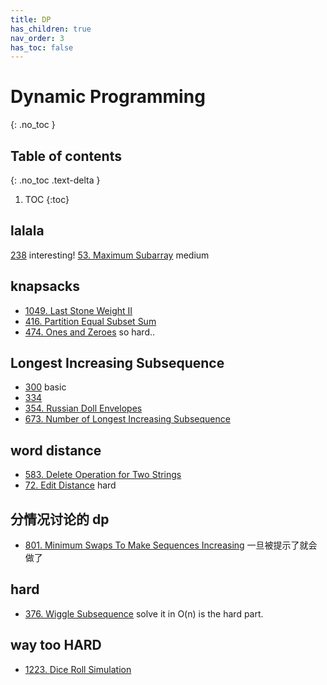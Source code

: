 ```yaml
---
title: DP
has_children: true
nav_order: 3
has_toc: false
---
```

# Dynamic Programming
{: .no_toc }

## Table of contents
{: .no_toc .text-delta }

1. TOC
{:toc}

## lalala
[238](/docs/238) interesting!
[53. Maximum Subarray](/docs/53) medium


## knapsacks
- [1049. Last Stone Weight II](/docs/1049)
- [416. Partition Equal Subset Sum](/docs/416)
- [474. Ones and Zeroes](/docs/474) so hard..


## Longest Increasing Subsequence
- [300](/docs/300) basic
- [334](/docs/334)
- [354. Russian Doll Envelopes](/docs/354)
- [673. Number of Longest Increasing Subsequence](/docs/673)


## word distance
- [583. Delete Operation for Two Strings](/docs/583)
- [72. Edit Distance](/docs/72) hard

## 分情况讨论的 dp
- [801. Minimum Swaps To Make Sequences Increasing](/docs/801) 一旦被提示了就会做了


## hard
- [376. Wiggle Subsequence](/docs/376) solve it in O(n) is the hard part.


## way too HARD
- [1223. Dice Roll Simulation](/docs/1223)